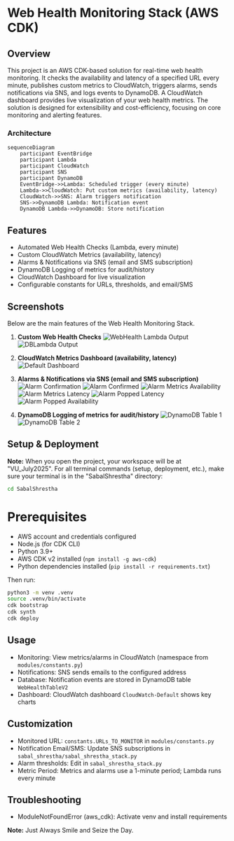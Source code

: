 # Web Health Monitoring Stack (AWS CDK)

## Overview
This project is an AWS CDK-based solution for real-time web health monitoring. It checks the availability and latency of a specified URL every minute, publishes custom metrics to CloudWatch, triggers alarms, sends notifications via SNS, and logs events to DynamoDB. A CloudWatch dashboard provides live visualization of your web health metrics. The solution is designed for extensibility and cost-efficiency, focusing on core monitoring and alerting features.

### Architecture
```
sequenceDiagram
	participant EventBridge
	participant Lambda
	participant CloudWatch
	participant SNS
	participant DynamoDB
	EventBridge->>Lambda: Scheduled trigger (every minute)
	Lambda->>CloudWatch: Put custom metrics (availability, latency)
	CloudWatch->>SNS: Alarm triggers notification
	SNS->>DynamoDB Lambda: Notification event
	DynamoDB Lambda->>DynamoDB: Store notification
```

## Features
- Automated Web Health Checks (Lambda, every minute)
- Custom CloudWatch Metrics (availability, latency)
- Alarms & Notifications via SNS (email and SMS subscription)
- DynamoDB Logging of metrics for audit/history
- CloudWatch Dashboard for live visualization
- Configurable constants for URLs, thresholds, and email/SMS

## Screenshots

Below are the main features of the Web Health Monitoring Stack.

1. **Custom Web Health Checks**
	![WebHealth Lambda Output](<ScreenShots/WebHealthLambda Output.png>)
	![DBLambda Output](<ScreenShots/DBLambda Output.png>)

2. **CloudWatch Metrics Dashboard (availability, latency)**
	![Default Dashboard](<ScreenShots/Default Dashboard.png>)

3. **Alarms & Notifications via SNS (email and SMS subscription)**
	![Alarm Confirmation](<ScreenShots/Alarm Subscription Confirmation Email.png>)
	![Alarm Confirmed](<ScreenShots/Alarm Subscription Confirmed Email.png>)
	![Alarm Metrics Availability](<ScreenShots/Alarm Metrics for Availability.png>)
	![Alarm Metrics Latency](<ScreenShots/Alarm Metrics for Latency.png>)
	![Alarm Popped Latency](<ScreenShots/Alarm popped for Latency.png>)
	![Alarm Popped Availability](<ScreenShots/Alarm Popped for Availability.png>)

4. **DynamoDB Logging of metrics for audit/history**
	![DynamoDB Table 1](<ScreenShots/DynamoDB Table URL 1.png>)
	![DynamoDB Table 2](<ScreenShots/DynamoDB Table URL 2.png>)


## Setup & Deployment
**Note:** 
When you open the project, your workspace will be at "VU_July2025". For all terminal commands (setup, deployment, etc.), make sure your terminal is in the "SabalShrestha" directory:
```bash
cd SabalShrestha
```

# Prerequisites
* AWS account and credentials configured
* Node.js (for CDK CLI)
* Python 3.9+
* AWS CDK v2 installed (`npm install -g aws-cdk`)
* Python dependencies installed (`pip install -r requirements.txt`)

Then run:
```bash
python3 -m venv .venv
source .venv/bin/activate
cdk bootstrap
cdk synth
cdk deploy
```

## Usage
* Monitoring: View metrics/alarms in CloudWatch (namespace from `modules/constants.py`)
* Notifications: SNS sends emails to the configured address
* Database: Notification events are stored in DynamoDB table `WebHealthTableV2`
* Dashboard: CloudWatch dashboard `CloudWatch-Default` shows key charts

## Customization
* Monitored URL: `constants.URLs_TO_MONITOR` in `modules/constants.py`
* Notification Email/SMS: Update SNS subscriptions in `sabal_shrestha/sabal_shrestha_stack.py`
* Alarm thresholds: Edit in `sabal_shrestha_stack.py`
* Metric Period: Metrics and alarms use a 1-minute period; Lambda runs every minute

## Troubleshooting
* ModuleNotFoundError (aws_cdk): Activate venv and install requirements

**Note:** 
Just Always Smile and Seize the Day.